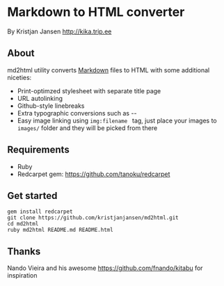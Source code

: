 # Markdown to HTML converter

By Kristjan Jansen
http://kika.trip.ee

## About

md2html utility converts [Markdown](http://daringfireball.net/projects/markdown/syntax) files to HTML with some additional niceties:

* Print-optimzed stylesheet with separate title page
* URL autolinking
* Github-style linebreaks
* Extra typographic conversions such as -- 
* Easy image linking using ```img:filename ``` tag, just place your images to ```images/``` folder and they will be picked from there

## Requirements

* Ruby
* Redcarpet gem: https://github.com/tanoku/redcarpet

## Get started

```
gem install redcarpet
git clone https://github.com/kristjanjansen/md2html.git
cd md2html
ruby md2html README.md README.html
```

## Thanks 

Nando Vieira and his awesome https://github.com/fnando/kitabu for inspiration